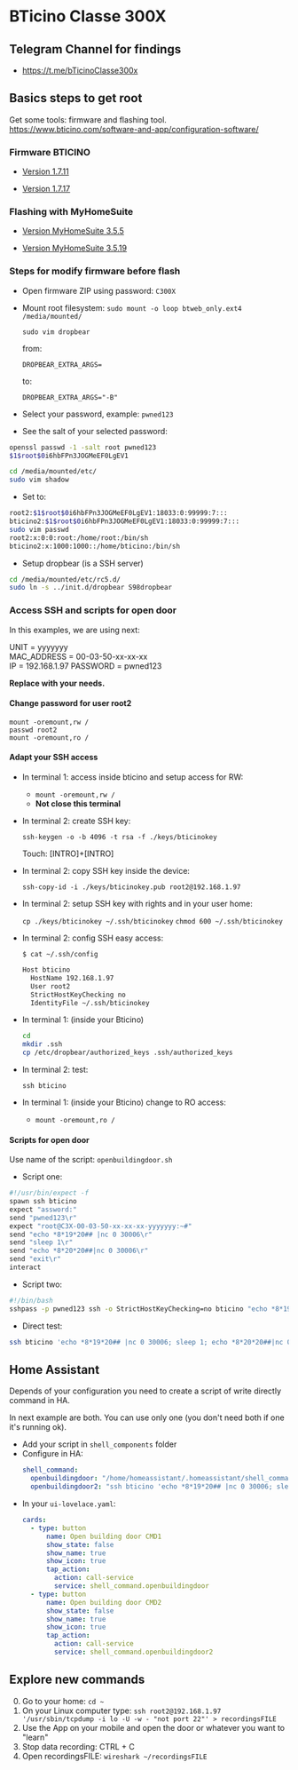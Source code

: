 # BTicino Classe 300X

## Telegram Channel for findings

- https://t.me/bTicinoClasse300x

## Basics steps to get root

Get some tools: firmware and flashing tool. https://www.bticino.com/software-and-app/configuration-software/

### Firmware BTICINO

- [Version 1.7.11](http://www.homesystems-legrandgroup.com/MatrixENG/liferay/bt_mxLiferayCheckout.jsp?fileFormat=generic&fileName=C300X_010717.fwz&fileId=58107.23188.15908.12349)

- [Version 1.7.17](https://prodlegrandressourcespkg.blob.core.windows.net/packagecontainer/package_343bb0abacf05a27c6c146848e85d1de2425700e_h.tar.gz)

### Flashing with MyHomeSuite

- [Version MyHomeSuite 3.5.5](http://www.homesystems-legrandgroup.com/MatrixENG/liferay/bt_mxLiferayCheckout.jsp?fileFormat=generic&fileName=MyHOME_Suite_030505.exe&fileId=58107.23188.29881.48619)

- [Version MyHomeSuite 3.5.19](https://www.homesystems-legrandgroup.com/MatrixENG/liferay/bt_mxLiferayCheckout.jsp?fileFormat=generic&fileName=MyHOME_Suite_030519.exe&fileId=58107.23188.31182.6881)

### Steps for modify firmware before flash

- Open firmware ZIP using password: `C300X`

- Mount root filesystem:
  `sudo mount -o loop btweb_only.ext4 /media/mounted/`

  `sudo vim dropbear`

  from:

  `DROPBEAR_EXTRA_ARGS=`

  to:

  `DROPBEAR_EXTRA_ARGS="-B"`

- Select your password, example: `pwned123`
- See the salt of your selected password:

```sh
openssl passwd -1 -salt root pwned123
$1$root$0i6hbFPn3JOGMeEF0LgEV1
```

```sh
cd /media/mounted/etc/
sudo vim shadow
```

- Set to:

```sh
root2:$1$root$0i6hbFPn3JOGMeEF0LgEV1:18033:0:99999:7:::
bticino2:$1$root$0i6hbFPn3JOGMeEF0LgEV1:18033:0:99999:7:::
sudo vim passwd
root2:x:0:0:root:/home/root:/bin/sh
bticino2:x:1000:1000::/home/bticino:/bin/sh
```

- Setup dropbear (is a SSH server)

```sh
cd /media/mounted/etc/rc5.d/
sudo ln -s ../init.d/dropbear S98dropbear
```

### Access SSH and scripts for open door

In this examples, we are using next:
<p>
UNIT = yyyyyyy<br>
MAC_ADDRESS = 00-03-50-xx-xx-xx<br>
IP = 192.168.1.97
PASSWORD = pwned123
</p>

**Replace with your needs.**

#### Change password for user root2

  ```
  mount -oremount,rw /
  passwd root2
  mount -oremount,ro /
  ```

#### Adapt your SSH access

- In terminal 1: access inside bticino and setup access for RW:
  - `mount -oremount,rw /`
  - **Not close this terminal**

- In terminal 2: create SSH key:

  `ssh-keygen -o -b 4096 -t rsa -f ./keys/bticinokey`

  Touch: [INTRO]+[INTRO]

- In terminal 2: copy SSH key inside the device:

  `ssh-copy-id -i ./keys/bticinokey.pub root2@192.168.1.97`

- In terminal 2: setup SSH key with rights and in your user home:

  `cp ./keys/bticinokey ~/.ssh/bticinokey`
  `chmod 600 ~/.ssh/bticinokey`

- In terminal 2: config SSH easy access:

  `$ cat ~/.ssh/config`

  ```sh
  Host bticino
    HostName 192.168.1.97
    User root2
    StrictHostKeyChecking no
    IdentityFile ~/.ssh/bticinokey
  ```

- In terminal 1: (inside your Bticino)
  ```sh
  cd
  mkdir .ssh
  cp /etc/dropbear/authorized_keys .ssh/authorized_keys
  ```

- In terminal 2: test:

  `ssh bticino`

- In terminal 1: (inside your Bticino) change to RO access:
  - `mount -oremount,ro /`

#### Scripts for open door

Use name of the script: `openbuildingdoor.sh`

- Script one:

```sh
#!/usr/bin/expect -f
spawn ssh bticino
expect "assword:"
send "pwned123\r"
expect "root@C3X-00-03-50-xx-xx-xx-yyyyyyy:~#"
send "echo *8*19*20## |nc 0 30006\r"
send "sleep 1\r"
send "echo *8*20*20##|nc 0 30006\r"
send "exit\r"
interact
```

- Script two:

```sh
#!/bin/bash
sshpass -p pwned123 ssh -o StrictHostKeyChecking=no bticino "echo *8*19*20## |nc 0 30006; sleep 1; echo *8*20*20##|nc 0 30006"
```

- Direct test:

```sh
ssh bticino 'echo *8*19*20## |nc 0 30006; sleep 1; echo *8*20*20##|nc 0 30006'
```

## Home Assistant

Depends of your configuration you need to create a script of write directly command in HA.

In next example are both. You can use only one (you don't need both if one it's running ok).

- Add your script in `shell_components` folder
- Configure in HA:
  ```yaml
  shell_command:
    openbuildingdoor: "/home/homeassistant/.homeassistant/shell_commands/openbuildingdoor.sh"
    openbuildingdoor2: "ssh bticino 'echo *8*19*20## |nc 0 30006; sleep 1; echo *8*20*20##|nc 0 30006'"
  ```
- In your `ui-lovelace.yaml`:
  ```yaml
  cards:
    - type: button
        name: Open building door CMD1
        show_state: false
        show_name: true
        show_icon: true
        tap_action:
          action: call-service
          service: shell_command.openbuildingdoor
    - type: button
        name: Open building door CMD2
        show_state: false
        show_name: true
        show_icon: true
        tap_action:
          action: call-service
          service: shell_command.openbuildingdoor2
  ```

## Explore new commands

0) Go to your home: `cd ~`
1) On your Linux computer type:
`ssh root2@192.168.1.97 '/usr/sbin/tcpdump -i lo -U -w - "not port 22"' > recordingsFILE`
2) Use the App on your mobile and open the door or whatever you want to "learn"
3) Stop data recording: CTRL + C
4) Open recordingsFILE: `wireshark ~/recordingsFILE`
